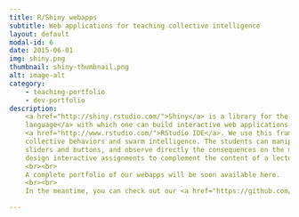 ```yaml
---
title: R/Shiny webapps
subtitle: Web applications for teaching collective intelligence
layout: default
modal-id: 6
date: 2015-06-01
img: shiny.png
thumbnail: shiny-thumbnail.png
alt: image-alt
category: 
    - teaching-portfolio
    - dev-portfolio
description: 
    <a href="http://shiny.rstudio.com/">Shiny</a> is a library for the <a href="http://www.r-project.org/">R programming 
    language</a> with which one can build interactive web applications. It is developed by the terrific team behind the 
    <a href="http://www.rstudio.com/">RStudio IDE</a>. We use this framework in class to showcase classic models of 
    collective behaviors and swarm intelligence. The students can manipulate the parameters of these models using simple 
    sliders and buttons, and observe directly the consequences on the models’ predictions. This is a fantastic way to 
    design interactive assignments to complement the content of a lecture or to prepare the students for the next one.
    <br><br>
    A complete portfolio of our webapps will be soon available here. 
    <br><br>
    In the meantime, you can check out our <a href="https://github.com/swarm-lab/Shiny">GitHub repo</a>.

---
```

